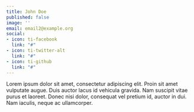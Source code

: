 ```yaml
---
title: John Doe
published: false
image: ''
email: email2@example.org
social:
- icon: ti-facebook
  link: "#"
- icon: ti-twitter-alt
  link: "#"
- icon: ti-github
  link: "#"
---
```


Lorem ipsum dolor sit amet, consectetur adipiscing elit. Proin sit amet vulputate augue. Duis auctor lacus id vehicula gravida. Nam suscipit vitae purus et laoreet.
Donec nisi dolor, consequat vel pretium id, auctor in dui. Nam iaculis, neque ac ullamcorper.